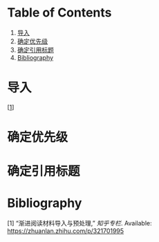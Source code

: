 
# Table of Contents

1.  [导入](#orgbeefe78)
2.  [确定优先级](#orgb50660f)
3.  [确定引用标题](#org0b2d9b7)
4.  [Bibliography](#orgf8c0e2c)



<a id="orgbeefe78"></a>

# 导入

[[1](#org1953fd8)]


<a id="orgb50660f"></a>

# 确定优先级


<a id="org0b2d9b7"></a>

# 确定引用标题


<a id="orgf8c0e2c"></a>

# Bibliography

<a id="org1953fd8"></a>[1] “渐进阅读材料导入与预处理,” *知乎专栏*. Available: <https://zhuanlan.zhihu.com/p/321701995>

